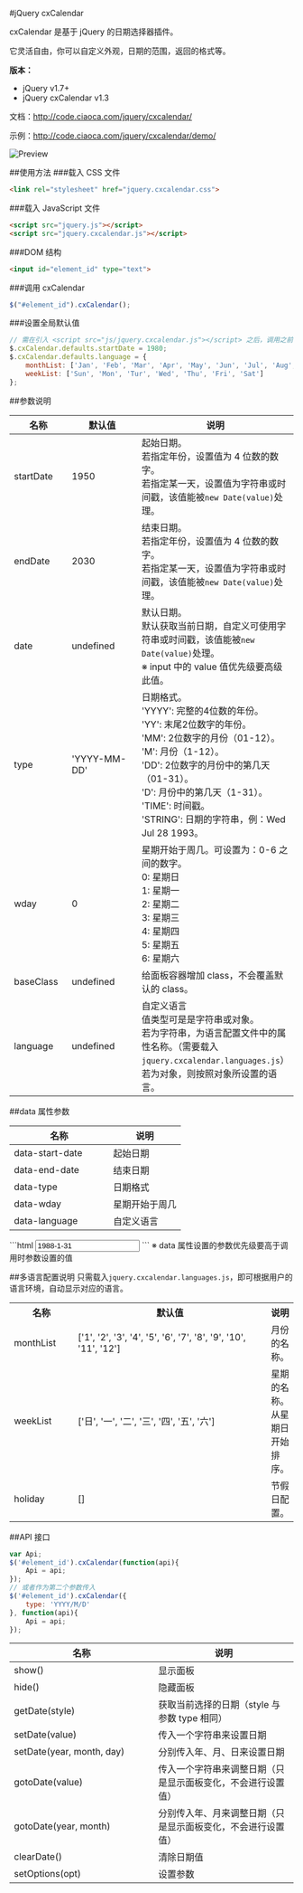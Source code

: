 #jQuery cxCalendar

cxCalendar 是基于 jQuery 的日期选择器插件。

它灵活自由，你可以自定义外观，日期的范围，返回的格式等。

**版本：**

* jQuery v1.7+
* jQuery cxCalendar v1.3

文档：http://code.ciaoca.com/jquery/cxcalendar/

示例：http://code.ciaoca.com/jquery/cxcalendar/demo/

![Preview](http://code.ciaoca.com/jquery/cxcalendar/preview.png)

##使用方法
###载入 CSS 文件
```html
<link rel="stylesheet" href="jquery.cxcalendar.css">
```

###载入 JavaScript 文件
```html
<script src="jquery.js"></script>
<script src="jquery.cxcalendar.js"></script>
```

###DOM 结构
```html
<input id="element_id" type="text">
```

###调用 cxCalendar
```javascript
$("#element_id").cxCalendar();
```

###设置全局默认值
```javascript
// 需在引入 <script src="js/jquery.cxcalendar.js"></script> 之后，调用之前设置
$.cxCalendar.defaults.startDate = 1980;
$.cxCalendar.defaults.language = {
	monthList: ['Jan', 'Feb', 'Mar', 'Apr', 'May', 'Jun', 'Jul', 'Aug', 'Sep', 'Oct', 'Nov', 'Dec'], 
	weekList: ['Sun', 'Mon', 'Tur', 'Wed', 'Thu', 'Fri', 'Sat'] 
};
```

##参数说明
<table>
	<thead>
		<tr>
			<th width="100">名称</th>
			<th width="160">默认值</th>
			<th>说明</th>
		</tr>
	</thead>
	<tr>
		<td>startDate</td>
		<td>1950</td>
		<td>起始日期。<br>
若指定年份，设置值为 4 位数的数字。<br>
若指定某一天，设置值为字符串或时间戳，该值能被<code>new Date(value)</code>处理。
		</td>
	</tr>
	<tr>
		<td>endDate</td>
		<td>2030</td>
		<td>结束日期。<br>
若指定年份，设置值为 4 位数的数字。<br>
若指定某一天，设置值为字符串或时间戳，该值能被<code>new Date(value)</code>处理。
		</td>
	</tr>
	<tr>
		<td>date</td>
		<td>undefined</td>
		<td>默认日期。<br>
默认获取当前日期，自定义可使用字符串或时间戳，该值能被<code>new Date(value)</code>处理。<br>
※ input 中的 value 值优先级要高级此值。
		</td>
	</tr>
	<tr>
		<td>type</td>
		<td>'YYYY-MM-DD'</td>
		<td>日期格式。<br>
'YYYY': 完整的4位数的年份。<br>
'YY': 末尾2位数字的年份。<br>
'MM': 2位数字的月份（01-12）。<br>
'M': 月份（1-12）。<br>
'DD': 2位数字的月份中的第几天（01-31）。<br>
'D': 月份中的第几天（1-31）。<br>
'TIME': 时间戳。<br>
'STRING': 日期的字符串，例：Wed Jul 28 1993。
		</td>
	</tr>
	<tr>
		<td>wday</td>
		<td>0</td>
		<td>星期开始于周几。可设置为：0-6 之间的数字。<br>
0: 星期日<br>
1: 星期一<br>
2: 星期二<br>
3: 星期三<br>
4: 星期四<br>
5: 星期五<br>
6: 星期六
		</td>
	</tr>
	<tr>
		<td>baseClass</td>
		<td>undefined</td>
		<td>给面板容器增加 class，不会覆盖默认的 class。</td>
	</tr>
	<tr>
		<td>language</td>
		<td>undefined</td>
		<td>自定义语言<br>
值类型可是是字符串或对象。<br>
若为字符串，为语言配置文件中的属性名称。（需要载入<code>jquery.cxcalendar.languages.js</code>）<br>
若为对象，则按照对象所设置的语言。
		</td>
	</tr>
</table>

##data 属性参数
<table>
	<thead>
		<tr>
			<th width="160">名称</th>
			<th>说明</th>
		</tr>
	</thead>
	<tr>
		<td>data-start-date</td>
		<td>起始日期</td>
	</tr>
	<tr>
		<td>data-end-date</td>
		<td>结束日期</td>
	</tr>
	<tr>
		<td>data-type</td>
		<td>日期格式</td>
	</tr>
	<tr>
		<td>data-wday</td>
		<td>星期开始于周几</td>
	</tr>
	<tr>
		<td>data-language</td>
		<td>自定义语言</td>
	</tr>
</table>
```html
<input id="element_id" type="text" value="1988-1-31" data-start-date="2000" data-end-date="2015" data-type="YYYY/M/D" data-language="en">
```
※ data 属性设置的参数优先级要高于调用时参数设置的值

##多语言配置说明
只需载入<code>jquery.cxcalendar.languages.js</code>，即可根据用户的语言环境，自动显示对应的语言。
<table>
    <tr>
        <th width="100">名称</th>
        <th width="360">默认值</th>
        <th>说明</th>
    </tr>
	<tr>
		<td>monthList</td>
		<td>['1', '2', '3', '4', '5', '6', '7', '8', '9', '10', '11', '12']</td>
		<td>月份的名称。</td>
	</tr>
	<tr>
		<td>weekList</td>
		<td>['日', '一', '二', '三', '四', '五', '六']</td>
		<td>星期的名称。从星期日开始排序。</td>
	</tr>
	<tr>
		<td>holiday</td>
		<td>[]</td>
		<td>节假日配置。</td>
	</tr>
</table>

##API 接口
```javascript
var Api;
$('#element_id').cxCalendar(function(api){
	Api = api;
});
// 或者作为第二个参数传入
$('#element_id').cxCalendar({
	type: 'YYYY/M/D'
}, function(api){
	Api = api;
});
```
<table>
	<thead>
		<tr>
			<th width="240">名称</th>
			<th>说明</th>
		</tr>
	</thead>
	<tr>
		<td>show()</td>
		<td>显示面板</td>
	</tr>
	<tr>
		<td>hide()</td>
		<td>隐藏面板</td>
	</tr>
	<tr>
		<td>getDate(style)</td>
		<td>获取当前选择的日期（style 与参数 type 相同）</td>
	</tr>
	<tr>
		<td>setDate(value)</td>
		<td>传入一个字符串来设置日期</td>
	</tr>
	<tr>
		<td>setDate(year, month, day)</td>
		<td>分别传入年、月、日来设置日期</td>
	</tr>
	<tr>
		<td>gotoDate(value)</td>
		<td>传入一个字符串来调整日期（只是显示面板变化，不会进行设置值）</td>
	</tr>
	<tr>
		<td>gotoDate(year, month)</td>
		<td>分别传入年、月来调整日期（只是显示面板变化，不会进行设置值）</td>
	</tr>
	<tr>
		<td>clearDate()</td>
		<td>清除日期值</td>
	</tr>
	<tr>
		<td>setOptions(opt)</td>
		<td>设置参数</td>
	</tr>
</table>
